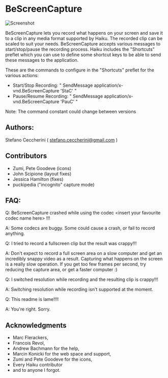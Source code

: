 # BeScreenCapture

![Screenshot](https://raw.github.com/jackburton79/bescreencapture/master/BeScreenCapture.png)


BeScreenCapture lets you record what happens on your screen and save it to a clip in any media format supported by Haiku.
The recorded clip can be scaled to suit your needs.
BeScreenCapture accepts various messages  to start/stop/pause the recording process.
Haiku includes the "Shortcuts" preflet which you can use to define some shortcut keys to be able to send these messages to the application.

These are the commands  to configure in the "Shortcuts" preflet for the various actions:
* Start/Stop Recording: " SendMessage application/x-vnd.BeScreenCapture 'StaC' "
* Pause/Resume Recording: " SendMessage application/x-vnd.BeScreenCapture 'PauC' "

Note: The command constant could change between versions
 
## Authors:

Stefano Ceccherini ( stefano.ceccherini@gmail.com )


## Contributors

* Zumi, Pete Goodeve (icons)
* John Scipione (layout fixes)
* Jessica Hamilton (fixes)
* puckipedia ("incognito" capture mode)

## FAQ:

Q: BeScreenCapture crashed while using the codec \<insert your favourite codec name here\> !!!

A: Some codecs are buggy. Some could cause a crash, or fail to record anything. 


Q: I tried to record a fullscreen clip but the result was crappy!!!

A: Don't expect to record a full screen area on a slow computer and get an incredibly snappy video as a result. Capturing what happens on the screen is a really slow operation. If you get too few frames
per second, try reducing the capture area, or get a faster computer :)


Q: I switched resolution while recording and the resulting clip is crappy!!!

A: Switching resolution while recording isn't supported at the moment.


Q: This readme is lame!!!!

A: You're right. Sorry.


## Acknowledgments

* Marc Flerackers,
* Francois Revol,
* Andrew Bachmann for the help,
* Marcin Konicki for the web space and support,
* Zumi and Pete Goodeve for the icons,
* Every Haiku contributor
* and to anyone I forgot.

